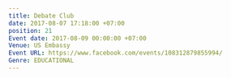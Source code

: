 ```yaml
---
title: Debate Club
date: 2017-08-07 17:18:00 +07:00
position: 21
Event date: 2017-08-09 00:00:00 +07:00
Venue: US Embassy
Event URL: https://www.facebook.com/events/108312879855994/
Genre: EDUCATIONAL
---
```


